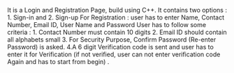 It is a Login and Registration Page, build using C++. 
It contains two options : 1. Sign-in and 2. Sign-up
For Registration : user has to enter Name, Contact Number, Email ID, User Name and Password
User has to follow some criteria : 1. Contact Number must contain 10 digits 2. Email ID should contain all alphabets small 3. For Security Purpose, Confirm Password (Re-enter Password) is asked.
4.A 6 digit Verification code is sent and user has to enter it for Verification (if not verified, user can not enter verification code Again and has to start from begin) . 
